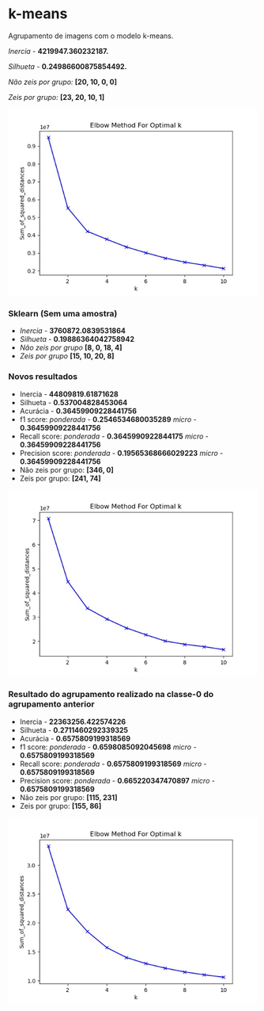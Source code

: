 # k-means
Agrupamento de imagens com o modelo k-means.

*Inercia* - **4219947.360232187.**

*Silhueta* - **0.24986600875854492.**

*Não zeis por grupo:* **[20, 10, 0, 0]**

*Zeis por grupo:* **[23, 20, 10, 1]**

![grafico](https://github.com/joseaugustont/k-means/blob/master/cotovelo.jpg)


### Sklearn (Sem uma amostra)

* *Inercia* - **3760872.0839531864** 
* *Silhueta* - **0.19886364042758942**
* *Não zeis por grupo* **[8, 0, 18, 4]**
* *Zeis por grupo* **[15, 10, 20, 8]**


### Novos resultados

* Inercia - **44809819.61871628**
* Silhueta - **0.537004828453064**
* Acurácia - **0.36459909228441756**
* f1 score: *ponderada* - **0.2546534680035289** *micro* - **0.36459909228441756**
* Recall score: *ponderada* - **0.3645990922844175** *micro* - **0.36459909228441756**
* Precision score: *ponderada* - **0.19565368666029223** *micro* - **0.36459909228441756**
* Não zeis por grupo: **[346, 0]**
* Zeis por grupo: **[241, 74]**

![grafico](https://github.com/joseaugustont/k-means/blob/master/cotovelo-new.jpg)


### Resultado do agrupamento realizado na classe-0 do agrupamento anterior

* Inercia - **22363256.422574226**
* Silhueta - **0.2711460292339325**
* Acurácia - **0.6575809199318569**
* f1 score: *ponderada* - **0.6598085092045698** *micro* - **0.6575809199318569**
* Recall score: *ponderada* - **0.6575809199318569** *micro* - **0.6575809199318569**
* Precision score: *ponderada* - **0.665220347470897** *micro* - **0.6575809199318569**
* Não zeis por grupo: **[115, 231]**
* Zeis por grupo: **[155, 86]**

![grafico](https://github.com/joseaugustont/k-means/blob/master/cotovelo-new2.jpg)